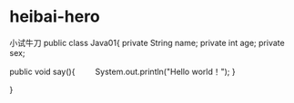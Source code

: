 # heibai-hero
小试牛刀
public class Java01{
   private String name;
   private int age;
   private sex;
   
   public void say(){
         System.out.println("Hello world！");
   }
   
}
